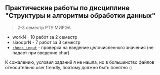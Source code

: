 ## Практические работы по дисциплине "Структуры и алгоритмы обработки данных" 
>2-3 семестр РТУ МИРЭА

* workN - 10 работ за 2 семестр 
* siaodprN - 7 работ за 3 семестр
* [`check_input`](check_input.cpp) - проверка на введение целочисленного значения (не падает при введение char)

К сожалению, условия заданий я не нашла, но в большинство файлов относительно user frendly, поэтому должно быть понятно :) 

